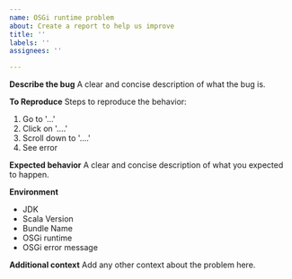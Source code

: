 ```yaml
---
name: OSGi runtime problem
about: Create a report to help us improve
title: ''
labels: ''
assignees: ''

---
```


**Describe the bug**
A clear and concise description of what the bug is.

**To Reproduce**
Steps to reproduce the behavior:
1. Go to '...'
2. Click on '....'
3. Scroll down to '....'
4. See error

**Expected behavior**
A clear and concise description of what you expected to happen.

**Environment**
- JDK
- Scala Version 
- Bundle Name
- OSGi runtime 
- OSGi error message 

**Additional context**
Add any other context about the problem here.
